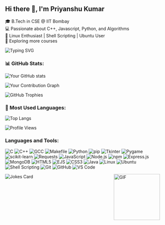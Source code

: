 ## Hi there 👋, I'm Priyanshu Kumar
🎓 B.Tech in CSE @ IIT Bombay  
💻 Passionate about C++, Javascript, Python, and Algorithms  
🐧 Linux Enthusiast | Shell Scripting | Ubuntu User  
🚀 Exploring more courses

![Typing SVG](https://readme-typing-svg.herokuapp.com?font=Fira+Code&pause=1000&color=F75C7E&width=435&lines=Hello!+I'm+Priyanshu+Kumar+%F0%9F%91%8B;Welcome+to+my+profile!;I+love+coding!+%F0%9F%92%BB)

<!--
**Priyanshu-511/Priyanshu-511** is a ✨ _special_ ✨ repository because its `README.md` (this file) appears on your GitHub profile.

Here are some ideas to get you started:

- 🔭 I’m currently working on ...
- 🌱 I’m currently learning ...
- 👯 I’m looking to collaborate on ...
- 🤔 I’m looking for help with ...
- 💬 Ask me about ...
- 📫 How to reach me: ...
- 😄 Pronouns: ...
- ⚡ Fun fact: ...
-->

### 📊 GitHub Stats:
![Your GitHub stats](https://github-readme-stats.vercel.app/api?username=Priyanshu-511&show_icons=true&theme=dark)

![Your Contribution Graph](https://github-profile-summary-cards.vercel.app/api/cards/profile-details?username=Priyanshu-511&theme=github_dark)

![GitHub Trophies](https://github-profile-trophy.vercel.app/?username=Priyanshu-511&theme=algolia)


### 🚀 Most Used Languages:
![Top Langs](https://github-readme-stats.vercel.app/api/top-langs/?username=Priyanshu-511&layout=compact&theme=dark)

<!--
![Wakatime stats](https://github-readme-stats.vercel.app/api/wakatime?username=your-wakatime-username)

![GitHub Activity](https://activity-graph.herokuapp.com/graph?username=Priyanshu-511&theme=react-dark)
-->

![Profile Views](https://komarev.com/ghpvc/?username=Priyanshu-511&color=blue)


### Languages and Tools:
![C](https://img.shields.io/badge/C-00599C?style=for-the-badge&logo=c&logoColor=white)
![C++](https://img.shields.io/badge/C++-00599C?style=for-the-badge&logo=c%2B%2B&logoColor=white)
![GCC](https://img.shields.io/badge/GCC-F1502F?style=for-the-badge&logo=gcc&logoColor=white)
![Makefile](https://img.shields.io/badge/Makefile-000000?style=for-the-badge&logo=make&logoColor=white)
![Python](https://img.shields.io/badge/Python-3776AB?style=for-the-badge&logo=python&logoColor=white)
![pip](https://img.shields.io/badge/pip-3776AB?style=for-the-badge&logo=pypi&logoColor=white)
![Tkinter](https://img.shields.io/badge/Tkinter-FF6F00?style=for-the-badge&logo=python&logoColor=white)
![Pygame](https://img.shields.io/badge/Pygame-2582A4?style=for-the-badge&logo=python&logoColor=white)
![scikit-learn](https://img.shields.io/badge/scikit--learn-F7931E?style=for-the-badge&logo=scikit-learn&logoColor=white)
![Requests](https://img.shields.io/badge/Requests-478CC7?style=for-the-badge&logo=python&logoColor=white)
![JavaScript](https://img.shields.io/badge/JavaScript-F7DF1E?style=for-the-badge&logo=javascript&logoColor=black)
![Node.js](https://img.shields.io/badge/Node.js-339933?style=for-the-badge&logo=nodedotjs&logoColor=white)
![npm](https://img.shields.io/badge/npm-CB3837?style=for-the-badge&logo=npm&logoColor=white)
![Express.js](https://img.shields.io/badge/Express.js-000000?style=for-the-badge&logo=express&logoColor=white)
![MongoDB](https://img.shields.io/badge/MongoDB-47A248?style=for-the-badge&logo=mongodb&logoColor=white)
![HTML5](https://img.shields.io/badge/HTML5-E34F26?style=for-the-badge&logo=html5&logoColor=white)
![EJS](https://img.shields.io/badge/EJS-D23C3C?style=for-the-badge&logo=ejs&logoColor=white)
![CSS3](https://img.shields.io/badge/CSS3-1572B6?style=for-the-badge&logo=css3&logoColor=white)
![Java](https://img.shields.io/badge/Java-007396?style=for-the-badge&logo=java&logoColor=white)
![Linux](https://img.shields.io/badge/Linux-FCC624?style=for-the-badge&logo=linux&logoColor=black)
![Ubuntu](https://img.shields.io/badge/Ubuntu-E95420?style=for-the-badge&logo=ubuntu&logoColor=white)
![Shell Scripting](https://img.shields.io/badge/Shell_Scripting-121011?style=for-the-badge&logo=gnu-bash&logoColor=white)
![Git](https://img.shields.io/badge/Git-F05032?style=for-the-badge&logo=git&logoColor=white)
![GitHub](https://img.shields.io/badge/GitHub-181717?style=for-the-badge&logo=github&logoColor=white)
![VS Code](https://img.shields.io/badge/VS%20Code-007ACC?style=for-the-badge&logo=visual-studio-code&logoColor=white)


<img align="right" alt="GIF" src="https://media.tenor.com/usffC_4nBswAAAAM/beavis-beavis-and-butthead.gif" width="150px"/>

![Jokes Card](https://readme-jokes.vercel.app/api)

<!-- ![Meme](https://random-memer.herokuapp.com/) -->
